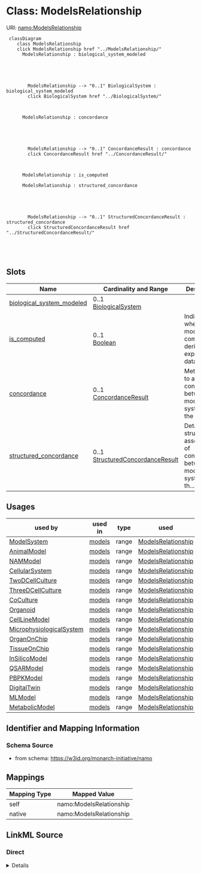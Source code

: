

# Class: ModelsRelationship 



URI: [namo:ModelsRelationship](https://w3id.org/monarch-initiative/namo/ModelsRelationship)





```mermaid
 classDiagram
    class ModelsRelationship
    click ModelsRelationship href "../ModelsRelationship/"
      ModelsRelationship : biological_system_modeled
        
          
    
        
        
        ModelsRelationship --> "0..1" BiologicalSystem : biological_system_modeled
        click BiologicalSystem href "../BiologicalSystem/"
    

        
      ModelsRelationship : concordance
        
          
    
        
        
        ModelsRelationship --> "0..1" ConcordanceResult : concordance
        click ConcordanceResult href "../ConcordanceResult/"
    

        
      ModelsRelationship : is_computed
        
      ModelsRelationship : structured_concordance
        
          
    
        
        
        ModelsRelationship --> "0..1" StructuredConcordanceResult : structured_concordance
        click StructuredConcordanceResult href "../StructuredConcordanceResult/"
    

        
      
```




<!-- no inheritance hierarchy -->


## Slots

| Name | Cardinality and Range | Description | Inheritance |
| ---  | --- | --- | --- |
| [biological_system_modeled](biological_system_modeled.md) | 0..1 <br/> [BiologicalSystem](BiologicalSystem.md) |  | direct |
| [is_computed](is_computed.md) | 0..1 <br/> [Boolean](Boolean.md) | Indicates whether the model is computed or derived from experimental data | direct |
| [concordance](concordance.md) | 0..1 <br/> [ConcordanceResult](ConcordanceResult.md) | Metrics used to assess the concordance between the model system and the biolo... | direct |
| [structured_concordance](structured_concordance.md) | 0..1 <br/> [StructuredConcordanceResult](StructuredConcordanceResult.md) | Detailed structured assessment of concordance between the model system and th... | direct |





## Usages

| used by | used in | type | used |
| ---  | --- | --- | --- |
| [ModelSystem](ModelSystem.md) | [models](models.md) | range | [ModelsRelationship](ModelsRelationship.md) |
| [AnimalModel](AnimalModel.md) | [models](models.md) | range | [ModelsRelationship](ModelsRelationship.md) |
| [NAMModel](NAMModel.md) | [models](models.md) | range | [ModelsRelationship](ModelsRelationship.md) |
| [CellularSystem](CellularSystem.md) | [models](models.md) | range | [ModelsRelationship](ModelsRelationship.md) |
| [TwoDCellCulture](TwoDCellCulture.md) | [models](models.md) | range | [ModelsRelationship](ModelsRelationship.md) |
| [ThreeDCellCulture](ThreeDCellCulture.md) | [models](models.md) | range | [ModelsRelationship](ModelsRelationship.md) |
| [CoCulture](CoCulture.md) | [models](models.md) | range | [ModelsRelationship](ModelsRelationship.md) |
| [Organoid](Organoid.md) | [models](models.md) | range | [ModelsRelationship](ModelsRelationship.md) |
| [CellLineModel](CellLineModel.md) | [models](models.md) | range | [ModelsRelationship](ModelsRelationship.md) |
| [MicrophysiologicalSystem](MicrophysiologicalSystem.md) | [models](models.md) | range | [ModelsRelationship](ModelsRelationship.md) |
| [OrganOnChip](OrganOnChip.md) | [models](models.md) | range | [ModelsRelationship](ModelsRelationship.md) |
| [TissueOnChip](TissueOnChip.md) | [models](models.md) | range | [ModelsRelationship](ModelsRelationship.md) |
| [InSilicoModel](InSilicoModel.md) | [models](models.md) | range | [ModelsRelationship](ModelsRelationship.md) |
| [QSARModel](QSARModel.md) | [models](models.md) | range | [ModelsRelationship](ModelsRelationship.md) |
| [PBPKModel](PBPKModel.md) | [models](models.md) | range | [ModelsRelationship](ModelsRelationship.md) |
| [DigitalTwin](DigitalTwin.md) | [models](models.md) | range | [ModelsRelationship](ModelsRelationship.md) |
| [MLModel](MLModel.md) | [models](models.md) | range | [ModelsRelationship](ModelsRelationship.md) |
| [MetabolicModel](MetabolicModel.md) | [models](models.md) | range | [ModelsRelationship](ModelsRelationship.md) |







## Identifier and Mapping Information






### Schema Source


* from schema: https://w3id.org/monarch-initiative/namo




## Mappings

| Mapping Type | Mapped Value |
| ---  | ---  |
| self | namo:ModelsRelationship |
| native | namo:ModelsRelationship |






## LinkML Source

<!-- TODO: investigate https://stackoverflow.com/questions/37606292/how-to-create-tabbed-code-blocks-in-mkdocs-or-sphinx -->

### Direct

<details>
```yaml
name: ModelsRelationship
from_schema: https://w3id.org/monarch-initiative/namo
attributes:
  biological_system_modeled:
    name: biological_system_modeled
    from_schema: https://w3id.org/monarch-initiative/namo
    rank: 1000
    domain_of:
    - ModelsRelationship
    range: BiologicalSystem
  is_computed:
    name: is_computed
    description: Indicates whether the model is computed or derived from experimental
      data.
    from_schema: https://w3id.org/monarch-initiative/namo
    rank: 1000
    domain_of:
    - ModelsRelationship
    range: boolean
  concordance:
    name: concordance
    description: Metrics used to assess the concordance between the model system and
      the biological system, such as sensitivity, specificity, and accuracy.
    from_schema: https://w3id.org/monarch-initiative/namo
    rank: 1000
    domain_of:
    - ModelsRelationship
    range: ConcordanceResult
  structured_concordance:
    name: structured_concordance
    description: Detailed structured assessment of concordance between the model system
      and the biological system, with rich metadata and supporting evidence.
    from_schema: https://w3id.org/monarch-initiative/namo
    rank: 1000
    domain_of:
    - ModelsRelationship
    range: StructuredConcordanceResult
    inlined: true

```
</details>

### Induced

<details>
```yaml
name: ModelsRelationship
from_schema: https://w3id.org/monarch-initiative/namo
attributes:
  biological_system_modeled:
    name: biological_system_modeled
    from_schema: https://w3id.org/monarch-initiative/namo
    rank: 1000
    alias: biological_system_modeled
    owner: ModelsRelationship
    domain_of:
    - ModelsRelationship
    range: BiologicalSystem
  is_computed:
    name: is_computed
    description: Indicates whether the model is computed or derived from experimental
      data.
    from_schema: https://w3id.org/monarch-initiative/namo
    rank: 1000
    alias: is_computed
    owner: ModelsRelationship
    domain_of:
    - ModelsRelationship
    range: boolean
  concordance:
    name: concordance
    description: Metrics used to assess the concordance between the model system and
      the biological system, such as sensitivity, specificity, and accuracy.
    from_schema: https://w3id.org/monarch-initiative/namo
    rank: 1000
    alias: concordance
    owner: ModelsRelationship
    domain_of:
    - ModelsRelationship
    range: ConcordanceResult
  structured_concordance:
    name: structured_concordance
    description: Detailed structured assessment of concordance between the model system
      and the biological system, with rich metadata and supporting evidence.
    from_schema: https://w3id.org/monarch-initiative/namo
    rank: 1000
    alias: structured_concordance
    owner: ModelsRelationship
    domain_of:
    - ModelsRelationship
    range: StructuredConcordanceResult
    inlined: true

```
</details>